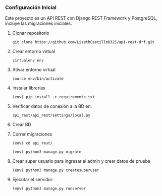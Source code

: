### Configuración Inicial

Este proyecto es un API REST con Django REST Framework y PostgreSQL, incluye las migraciones iniciales.

1. Clonar repositorio

    ```
    git clone https://github.com/LisethCastillo0325/api-rest-drf.git
    ```

2. Crear entorno virtual

    ```
    virtualenv env
    ```

3. Ativar entorno virtual
    ```
    source env/bin/activate
    ```
4. Instalar librerías
    ```
    (env) pip install -r requirements.txt 
    ```
5. Verificar datos de conexión a la BD en:

    `api_rest/api_rest/settings/local.py`
    
6. Crear BD 

7. Correr migraciones
    
   ```
   (env) cd api_rest/
   
   (env) python3 manage.py migrate
   
   ```

8. Crear super usuario para ingresar al admin y crear datos de prueba 
    ```
    (env) python3 manage.py createsuperuser
    ```
9. Ejecutar el servidor:
    ```
    (env) python3 manage.py runserver 
    ```
